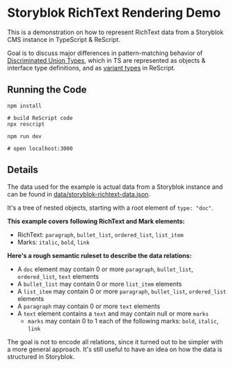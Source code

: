# Storyblok RichText Rendering Demo

This is a demonstration on how to represent RichText data from a Storyblok CMS instance in TypeScript & ReScript.

Goal is to discuss major differences in pattern-matching behavior of [Discriminated Union Types](https://www.typescriptlang.org/docs/handbook/advanced-types.html#discriminated-unions), which in TS are represented as objects & interface type definitions, and as [variant types](https://rescript-lang.org/docs/manual/latest/variant) in ReScript.

## Running the Code

```
npm install

# build ReScript code
npx rescript

npm run dev

# open localhost:3000
```

## Details

The data used for the example is actual data from a Storyblok instance and can be found in [data/storyblok-richtext-data.json](./data/storyblok-richtext-data.json).

It's a tree of nested objects, starting with a root element of `type: "doc"`.

**This example covers following RichText and Mark elements:**
- RichText: `paragraph`, `bullet_list`, `ordered_list`, `list_item`
- Marks: `italic`, `bold`, `link`

**Here's a rough semantic ruleset to describe the data relations:**
- A `doc` element may contain 0 or more `paragraph`, `bullet_list`, `ordered_list`, `text` elements
- A `bullet_list` may contain 0 or more `list_item` elements
- A `list_item` may contain 0 or more `paragraph`, `bullet_list`, `ordered_list` elements
- A `paragraph` may contain 0 or more `text` elements
- A `text` element contains a `text` and may contain null or more `marks`
    - `marks` may contain 0 to 1 each of the following marks: `bold`, `italic`, `link`

The goal is not to encode all relations, since it turned out to be simpler with a more general approach.
It's still useful to have an idea on how the data is structured in Storyblok.
